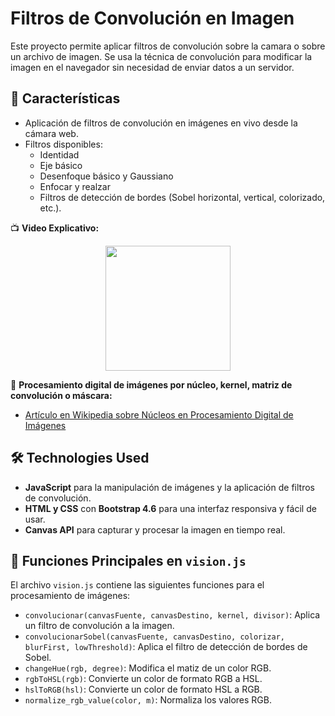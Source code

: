 # Filtros de Convolución en Imagen
Este proyecto permite aplicar filtros de convolución sobre la camara o sobre un archivo de imagen. Se usa la técnica de convolución para modificar la imagen en el navegador sin necesidad de enviar datos a un servidor.

## 🚀 Características

- Aplicación de filtros de convolución en imágenes en vivo desde la cámara web.
- Filtros disponibles: 
  - Identidad
  - Eje básico
  - Desenfoque básico y Gaussiano
  - Enfocar y realzar
  - Filtros de detección de bordes (Sobel horizontal, vertical, colorizado, etc.).

📺 **Video Explicativo:**  
<p align="center">
  <a href="https://www.youtube.com/watch?v=AwTH_0yW9_I">
    <img src="https://img.youtube.com/vi/AwTH_0yW9_I/0.jpg" width="200">
  </a>
</p>

📖 **Procesamiento digital de imágenes por núcleo, kernel, matriz de convolución o máscara:**  
- [Artículo en Wikipedia sobre Núcleos en Procesamiento Digital de Imágenes](https://es.wikipedia.org/wiki/N%C3%BAcleo_(procesamiento_digital_de_im%C3%A1genes))

## 🛠 Technologies Used

- **JavaScript** para la manipulación de imágenes y la aplicación de filtros de convolución.
- **HTML y CSS** con **Bootstrap 4.6** para una interfaz responsiva y fácil de usar.
- **Canvas API** para capturar y procesar la imagen en tiempo real.

## 🔧 Funciones Principales en `vision.js`

El archivo `vision.js` contiene las siguientes funciones para el procesamiento de imágenes:

- `convolucionar(canvasFuente, canvasDestino, kernel, divisor)`: Aplica un filtro de convolución a la imagen.
- `convolucionarSobel(canvasFuente, canvasDestino, colorizar, blurFirst, lowThreshold)`: Aplica el filtro de detección de bordes de Sobel.
- `changeHue(rgb, degree)`: Modifica el matiz de un color RGB.
- `rgbToHSL(rgb)`: Convierte un color de formato RGB a HSL.
- `hslToRGB(hsl)`: Convierte un color de formato HSL a RGB.
- `normalize_rgb_value(color, m)`: Normaliza los valores RGB.
